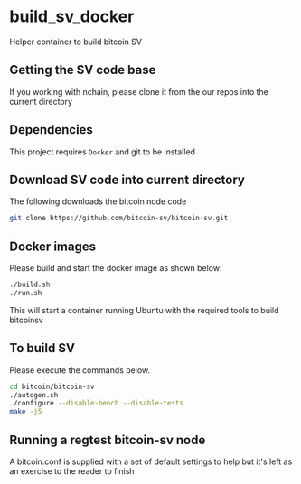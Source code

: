 # build_sv_docker
Helper container to build bitcoin SV 

## Getting the SV code base
If you working with nchain, please clone it from the our repos into the current directory

## Dependencies
This project requires `Docker` and git to be installed

## Download SV code into current directory
The following downloads the bitcoin node code
```bash
git clone https://github.com/bitcoin-sv/bitcoin-sv.git
```

## Docker images
Please build and start the docker image as shown below:
```bash
./build.sh
./run.sh
```

This will start a container running Ubuntu with the required tools to build bitcoinsv

## To build SV
Please execute the commands below. 
```bash
cd bitcoin/bitcoin-sv
./autogen.sh
./configure --disable-bench --disable-tests
make -j5
```

## Running a regtest bitcoin-sv node
A bitcoin.conf is supplied with a set of default settings to help but it's left as an exercise to the reader to finish


